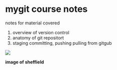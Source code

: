 # mygit course notes

notes for material covered 
1. overview of version control 
2. anatomy of git repositort 
3. staging committing, pushing pulling  from gitgub 

![](https://welcometosheffield.azureedge.net/media-cache/8/4/c/c/c/9/84ccc97f545c582552646a67104cc78ce803f8d9.jpg)

**image of sheffield**